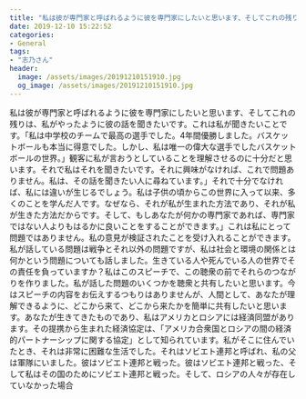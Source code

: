 ```yaml
---
title: "私は彼が専門家と呼ばれるように彼を専門家にしたいと思います、そしてこれの残りは、私がやったように彼の話を聞きたいです。"
date: 2019-12-10 15:22:52
categories:
- General
tags:
- "志乃さん"
header:
  image: /assets/images/20191210151910.jpg
  og_image: /assets/images/20191210151910.jpg
---
```


私は彼が専門家と呼ばれるように彼を専門家にしたいと思います、そしてこれの残りは、私がやったように彼の話を聞きたいです。これは私が聞きたいことです。「私は中学校のチームで最高の選手でした。4年間優勝しました。バスケットボールも本当に得意でした。しかし、私は唯一の偉大な選手でしたバスケットボールの世界。」観客に私が言おうとしていることを理解させるのに十分だと思います。それで私はそれを聞きたいです。それに興味がなければ、これで問題ありません。私は、その話を聞きたい人に尋ねています。」それで十分でなければ、私には違いが生じるでしょう。私は子供の頃からこの世界に入って以来、多くのことを学んだ人です。なぜなら、それが私が生まれた方法であり、それが私が生きた方法だからです。そして、もしあなたが何かの専門家であれば、専門家ではない人よりもはるかに良いことをすることができます。」これは私にとって問題ではありません。私の意見が検証されたことを受け入れることができます。私が話している問題は戦争とそれ以外の問題ですが、私は社会と環境の関係とは何かという問題についても話しました。生きている人や死んでいる人の世界でその責任を負っていますか？私はこのスピーチで、この聴衆の前でそれらのつながりを作りました。私が話した問題のいくつかを聴衆と共有したいと思います。今はスピーチの内容をお伝えするつもりはありませんが、人間として、あなたが理解できるように、どこから来て、どこから来たかを簡単に共有したいと思います。あなたが生きてきたものであり、私はアメリカとロシアには経済同盟があります。その提携から生まれた経済協定は、「アメリカ合衆国とロシアの間の経済的パートナーシップに関する協定」として知られています。私がそこに住んでいたとき、それは非常に困難な生活でした。それはソビエト連邦と呼ばれ、私の父は軍隊にいました。彼はソビエト連邦と戦った。彼はソビエト連邦と戦った、そして私はその国のためにソビエト連邦と戦った。そして、ロシアの人々が存在していなかった場合
